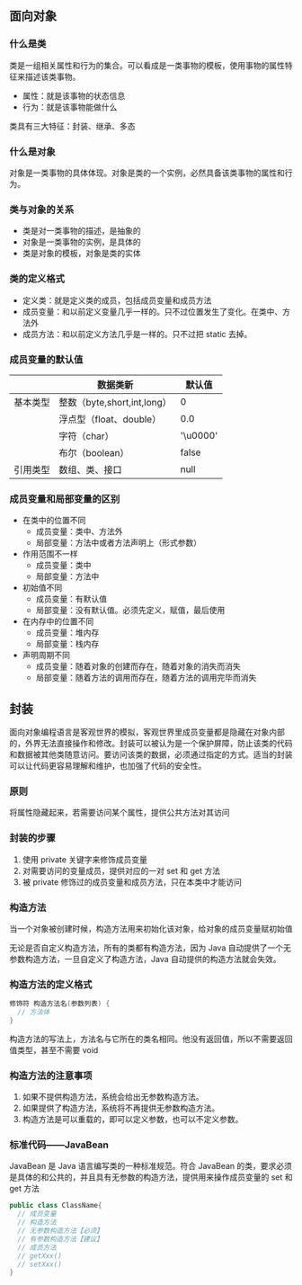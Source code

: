 ## 面向对象

### 什么是类

类是一组相关属性和行为的集合。可以看成是一类事物的模板，使用事物的属性特征来描述该类事物。

- 属性：就是该事物的状态信息
- 行为：就是该事物能做什么

类具有三大特征：封装、继承、多态

### 什么是对象

对象是一类事物的具体体现。对象是类的一个实例，必然具备该类事物的属性和行为。

### 类与对象的关系

- 类是对一类事物的描述，是抽象的
- 对象是一类事物的实例，是具体的
- 类是对象的模板，对象是类的实体

### 类的定义格式

- 定义类：就是定义类的成员，包括成员变量和成员方法
- 成员变量：和以前定义变量几乎一样的。只不过位置发生了变化。在类中、方法外
- 成员方法：和以前定义方法几乎是一样的。只不过把 static 去掉。

### 成员变量的默认值

|          | 数据类新                    | 默认值   |
| -------- | --------------------------- | -------- |
| 基本类型 | 整数（byte,short,int,long） | 0        |
|          | 浮点型（float、double）     | 0.0      |
|          | 字符（char）                | '\u0000' |
|          | 布尔（boolean）             | false    |
| 引用类型 | 数组、类、接口              | null     |

### 成员变量和局部变量的区别

- 在类中的位置不同
  - 成员变量：类中、方法外
  - 局部变量：方法中或者方法声明上（形式参数）
- 作用范围不一样
  - 成员变量：类中
  - 局部变量：方法中
- 初始值不同
  - 成员变量：有默认值
  - 局部变量：没有默认值。必须先定义，赋值，最后使用
- 在内存中的位置不同
  - 成员变量：堆内存
  - 局部变量：栈内存
- 声明周期不同
  - 成员变量：随着对象的创建而存在，随着对象的消失而消失
  - 局部变量：随着方法的调用而存在，随着方法的调用完毕而消失

## 封装

面向对象编程语言是客观世界的模拟，客观世界里成员变量都是隐藏在对象内部的，外界无法直接操作和修改。封装可以被认为是一个保护屏障，防止该类的代码和数据被其他类随意访问。要访问该类的数据，必须通过指定的方式。适当的封装可以让代码更容易理解和维护，也加强了代码的安全性。

### 原则

将属性隐藏起来，若需要访问某个属性，提供公共方法对其访问

### 封装的步骤

1. 使用 private 关键字来修饰成员变量
2. 对需要访问的变量成员，提供对应的一对 set 和 get 方法
3. 被 private 修饰过的成员变量和成员方法，只在本类中才能访问

### 构造方法

当一个对象被创建时候，构造方法用来初始化该对象，给对象的成员变量赋初始值

无论是否自定义构造方法，所有的类都有构造方法，因为 Java 自动提供了一个无参数构造方法，一旦自定义了构造方法，Java 自动提供的构造方法就会失效。

### 构造方法的定义格式

```java
修饰符 构造方法名(参数列表) {
  // 方法体
}
```

构造方法的写法上，方法名与它所在的类名相同。他没有返回值，所以不需要返回值类型，甚至不需要 void

### 构造方法的注意事项

1. 如果不提供构造方法，系统会给出无参数构造方法。
2. 如果提供了构造方法，系统将不再提供无参数构造方法。
3. 构造方法是可以重载的，即可以定义参数，也可以不定义参数。

### 标准代码——JavaBean

JavaBean 是 Java 语言编写类的一种标准规范。符合 JavaBean 的类，要求必须是具体的和公共的，并且具有无参数的构造方法，提供用来操作成员变量的 set 和 get 方法

```java
public class ClassName{
  // 成员变量
  // 构造方法
  // 无参数构造方法【必须】
  // 有参数构造方法【建议】
  // 成员方法
  // getXxx()
  // setXxx()
}
```
